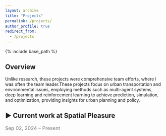```yaml
---
layout: archive
title: "Projects"
permalink: /projects/
author_profile: true
redirect_from:
  - /projects
---
```


<!-- 在这里添加引入 JavaScript 文件 -->
<!-- <script src="/assets/js//scripts.js"></script> -->
{% include base_path %}

<style>
  .two-column {
    display: flex;
    justify-content: space-between;
    margin-bottom: 20px;
  }

  .two-column > div {
    flex-basis: 49.5%; /* 每一栏占父容器的48%宽度 */
    margin: 10px 20px 10px 0px !important; /* 调整上、右、下、左外边距 */
    /* padding: 20px 15px 10px 15px !important; 依次为上、右、下、左的内边距 */
    background-color: rgba(0, 0, 0, 0.75); /* 背景色，可根据需求调整 */
    border-radius: 8px;
    box-shadow: 0 2px 5px rgba(0, 0, 0, 0.1);
  }

  ul {
    list-style-type: disc; /* 使用圆点作为列表项的标记 */
    margin-left: 5px; /* 调整列表项的左边距 */
  }

  /* toggle时鼠标悬停的样式 */
  #toggle-header {
      cursor: pointer;
      font-weight: bold;
      display: flex;
      align-items: center;
  }

  #toggle-icon {
      margin-right: 8px;
      /* 使得图标在展开/收起时有一个平滑的过渡效果 */
      transition: transform 0.3s ease; 
  }

  #toggle-content {
      display: block; /* 默认展开 */
  }
</style>

## **Overview**
<p>
Unlike research, these projects were comprehensive team efforts, where I was often the team leader.These projects focus on urban transportation and environmental issues, employing methods such as multi-agent systems, deep learning and reinforcement learning to achieve prediction, simulation, and optimization, providing insights for urban planning and policy.
</p>

<h2 class="toggle-header" style="cursor: pointer;">
  <span class="toggle-icon">▶</span><strong> Current work at Spatial Pleasure</strong>
</h2>
<p style="color: #757575; font-size: 16px;">Sep 02, 2024 – Present</p>
<div class="toggle-content" style="display: none;">
  <p style="margin-top: 10px; margin-bottom: 10px;">
  I work remotely at 0.6 FTE per month as a data scientist. My main responsibilities include processing and integrating traffic data, developing traffic simulation models and optimization systems.<br>
  In many ways, the work here is more akin to research, as the projects require strong knowledge of mathematical statistics and involve exploratory methods. I look forward to collaborating with the company's lab to publish the outcomes of our projects if the opportunity arises.<br>
  Currently, I am primarily responsible for two projects:
  </p>
  <div class="two-column">
    <!-- 注意间距是调整padding-top: 10px -->
    <div style="padding-top: 10px; padding-left: 20px; padding-right: 20px; ">
      <h3 style="margin-top: 15px;">1 Origin-Destination Estimation in Sapporo</h3>
      <p>We use the four-step model of trip generation, trip distribution, mode choice and route assignment to predict traffic demand and identify key factors and patterns, offering insights on public transit capacity allocation.</p>

      <ul>
        <li>Fully leverage GTFS, IC card, and socioeconomic data to perform spatiotemporal clustering of O-D trips</li>
        <li>Incorporate environmental factors (e.g., carbon emissions, noise pollution) into the model to enhance the sustainability of public transportation?</li>
        <li>Utilize machine learning algorithms to perform data-driven modeling without predefined assumptions and</li>
        <li>......</li>
      </ul>
    </div>

    <div style="padding-top: 10px; padding-left: 20px; padding-right: 20px; ">
      <h3 style="margin-top: 15px;">2 Multi-Agent Transport Simulation in Tyoko</h3>
      <p>The four-step model relies on aggregated data, limiting its ability to reflect individual travel decisions while agent-based models can compensate for this.</p>

      <ul>
        <li>Introduce new transport modes (e.g., autonomous driving, shared mobility) into the traffic simulation?</li>
        <li>Model heterogeneity in agent behavior (e.g., income and age) by differentiating utility functions</li>
        <li>Integrate the influence of behavioral psychology on the rational agent (e.g., acceptability of autonomous vehicles) </li>
        <li>......</li>
      </ul>
    </div>
  </div>
</div>
<!-- 分隔线 -->
<hr style="border: none; height: 0.5px; background-color: #757575; margin-top: 10px; margin-bottom: 10px;">

<!-- {% include base_path %} -->
<h2 class="toggle-header" style="cursor: pointer;">
  <span class="toggle-icon">▶</span><strong> Optimizing electric vehicle charging station placement using reinforcement learning</strong>
</h2>
<p style="color: #757575; font-size: 16px;">June 20, 2024 – Aug 15, 2024</p>
<div class="toggle-content" style="display: none;">
  <!-- 关键词部分 -->
  <p><strong>Keywords:</strong> electric vehicle charging station, location selection, reinforcement learning, spatial optimization</p>

  <!-- 父容器 -->
  <div class="content-wrapper" style="display: flex; max-height: 400px; align-items: flex-start;">
    <div id="projectCarousel_1" class ="carousel slide" data-ride="carousel" style="flex-basis: 50%; max-height: 400px">
      <ol class="carousel-indicators">
        <li data-target="#projectCarousel_1" data-slide-to="0" class="active"></li>
        <li data-target="#projectCarousel_1" data-slide-to="1"></li>
      </ol>
      <div class="carousel-inner">
        <div class="carousel-item active">
          <iframe src="/files/project_1/graph.html" width="100%" height="100%" style="border:none;margin-top: 30px;" ></iframe>
          <div class="carousel-caption d-none d-md-block">
            <h5>Iterative optimization of utility by different RL algorithms</h5>
          </div>
           <!-- 放大按钮 -->
          <!-- <button class="enlarge-btn" onclick="openModal('/images/research_1/img_1.png')">🔍</button> -->
        </div>
        <div class="carousel-item">
          <div class="d-block w-100" style="height: 500px;">
            <iframe src="/files/project_1/map.html" width="100%" height="100%" style="border:none;"></iframe>
          </div>
          <div class="carousel-caption d-none d-md-block">
            <h5>The optimal charging station placement by DQN algorithm</h5>
          </div>
           <!-- 放大按钮 -->
          <!-- <button class="enlarge-btn" onclick="openModal('/images/research_1/img_1.png')">🔍</button> -->
        </div>
      </div>
      <!-- Controls -->
      <a class="carousel-control-prev" href="#projectCarousel_1" role="button" data-slide="prev">
        <span class="carousel-control-prev-icon" aria-hidden="true"></span>
        <span class="sr-only">Previous</span>
      </a>
      <a class="carousel-control-next" href="#projectCarousel_1" role="button" data-slide="next">
        <span class="carousel-control-next-icon" aria-hidden="true"></span>
        <span class="sr-only">Next</span>
      </a>
    </div>
    <!-- 轮播图放大模态框 HTML -->
    <!-- <div id="imageModal" class="modal">
      <span class="close" onclick="closeModal()">&times;</span>
      <img class="modal-content" id="modalImg">
    </div> -->
    <!-- 摘要部分 -->
    <div class="research-summary" style="flex-basis: 50%; max-height: 400px; overflow-y: auto; padding: 10px; margin-left: 20px;">
      <p>Optimizing electric vehicle charging station placement is key to implementing zero-emission policies in central London. Using <a href="https://openchargemap.org/site" target="_blank" style="color: #757575;">open charge map data</a>, the study framed the problem as a reinforcement learning task, where the agent learns to take optimal actions by adjusting its strategy based on feedback. This results in a deployment that balances coverage benefits and time costs within budget constraints, maximizing overall utility.</p>
      <p><strong>Components of the RL problem</strong></p>
      <ul>
        <li><strong>State</strong>: The current spatial layout of charging stations and charger configuration.</li>
        <li><strong>Action</strong>: Adding new charging stations, increasing the capacity of existing stations, or relocating stations.</li>
        <li><strong>Reward</strong>: The difference in total utility before and after each layout modification.</li>
        <li><strong>Algorithms</strong>: Deep Q-learning Network (DQN), Advantage Actor-Critic (A2C) and Proximal Policy Optimization (PPO).</li>
      </ul>

      <p>As a result, reinforcement learning algorithms show significant improvements over traditional methods, with the DQN-based layout performing best across metrics. Each algorithm offers unique strengths: DQN minimizes travel time in high-demand areas, A2C improves overall service balance, and PPO enhances charging efficiency at existing stations.</p>
    </div>
  </div>
  <p style="margin-top: 35px; margin-bottom: 0;"><strong>Honor:</strong> High distinction (96/100) in course <a href="https://www.lse.ac.uk/resources/calendar2023-2024/courseGuides/ST/2023_ST455.htm"> ST455 Reinforcement Learning </a></p>
</div>
<link rel="stylesheet" href="https://cdnjs.cloudflare.com/ajax/libs/font-awesome/5.15.4/css/all.min.css">
<p style="margin-top: 0px; margin-bottom: 0;">Preprint forthcoming on arXiv. <a href="/files/project_1/notebook.html" target="_blank">Notebook</a>. Code available on <a href="https://github.com/Minw913/ReinEV-Charging-Station-Optimization" target="_blank"><i class="fab fa-github"></i> GitHub</a>.</p>

<!-- 分隔线 -->
<hr style="border: none; height: 0.5px; background-color: #757575; margin-top: 10px; margin-bottom: 10px;">


<h2 class="toggle-header" style="cursor: pointer;">
  <span class="toggle-icon">▶</span><strong> Disentangling associations between socio-environmental dynamics and subjective well-being during and after COVID-19</strong>
</h2>
<p style="color: #757575; font-size: 16px;">Feb 01, 2023 – Aug 25, 2023</p>
<div class="toggle-content" style="display: none;">
  <!-- 关键词部分 -->
  <p><strong>Keywords:</strong> subjective well-being, neighborhood resilience, COVID-19, explainable machine learning, social media data</p>

  <!-- 父容器 -->
  <div class="content-wrapper" style="display: flex; max-height: 400px; align-items: flex-start;">
    <div id="projectCarousel_2" class = "carousel slide" data-ride="carousel" style="flex-basis: 50%; max-height: 400px">
      <ol class="carousel-indicators">
        <li data-target="#projectCarousel_2" data-slide-to="0" class="active"></li>
        <li data-target="#projectCarousel_2" data-slide-to="1"></li>
        <li data-target="#projectCarousel_2" data-slide-to="2"></li>
        <li data-target="#projectCarousel_2" data-slide-to="3"></li>
        <li data-target="#projectCarousel_2" data-slide-to="4"></li>
      </ol>
      <div class="carousel-inner">
        <div class="carousel-item active">
          <img src="/images/project_2/img_1.png" class="d-block mx-auto" alt="Research Image 1"
          style="margin-top: 70px;">
          <div class="carousel-caption d-none d-md-block">
            <h5>Project framework and workflow</h5>
          </div>
          <!-- 放大按钮 -->
          <!-- <button class="enlarge-btn" onclick="openModal('/images/research_1/img_1.png')">🔍</button> -->
        </div>
        <div class="carousel-item">
          <div class="d-block w-100" style="height: 500px;">
            <img src="/images/project_2/img_2.png" class="d-block mx-auto" alt="Research Image 1"
            style="margin-top: 70px;">
          </div>
          <div class="carousel-caption d-none d-md-block">
            <h5>Spatiotemporal SWB extracted by ChatGPT and BERT</h5>
          </div>
        </div>
        <!-- 放大按钮 -->
        <!-- <button class="enlarge-btn" onclick="openModal('/images/research_1/img_1.png')">🔍</button> -->
        <div class="carousel-item">
          <div class="d-block w-100" style="height: 500px;">
            <img src="/images/project_2/img_3.png" class="d-block mx-auto" alt="Research Image 1"
            style="margin-top: 70px;">
          </div>
          <div class="carousel-caption d-none d-md-block">
            <h5 style="font-size: 14px;">Resilience stage division by Regression Discontinuity Design</h5>
          </div>
           <!-- 放大按钮 -->
          <!-- <button class="enlarge-btn" onclick="openModal('/images/research_1/img_1.png')">🔍</button> -->
        </div>
        <div class="carousel-item">
          <div class="d-block w-100" style="height: 500px;">
            <img src="/images/project_2/img_4.png" class="d-block mx-auto" alt="Research Image 1"
            style="margin-top: 70px;">
          </div>
          <div class="carousel-caption d-none d-md-block">
            <h5>The Global Spatiotemporal impact of SWB using SHAP</h5>
          </div>
           <!-- 放大按钮 -->
          <!-- <button class="enlarge-btn" onclick="openModal('/images/research_1/img_1.png')">🔍</button> -->
        </div>
        <div class="carousel-item">
          <div class="d-block w-100" style="height: 500px;">
            <img src="/images/project_2/img_5.png" class="d-block mx-auto" alt="Research Image 1"
            style="margin-top: 70px;">
          </div>
          <div class="carousel-caption d-none d-md-block">
            <h5 style="font-size: 14px;">Associations between Socio-Environmental Dynamics and SWB</h5>
          </div>
           <!-- 放大按钮 -->
          <!-- <button class="enlarge-btn" onclick="openModal('/images/research_1/img_1.png')">🔍</button> -->
        </div>
      </div>
      <!-- Controls -->
      <a class="carousel-control-prev" href="#projectCarousel_2" role="button" data-slide="prev">
        <span class="carousel-control-prev-icon" aria-hidden="true"></span>
        <span class="sr-only">Previous</span>
      </a>
      <a class="carousel-control-next" href="#projectCarousel_2" role="button" data-slide="next">
        <span class="carousel-control-next-icon" aria-hidden="true"></span>
        <span class="sr-only">Next</span>
      </a>
    </div>
    <!-- 轮播图放大模态框 HTML -->
    <!-- <div id="imageModal" class="modal">
      <span class="close" onclick="closeModal()">&times;</span>
      <img class="modal-content" id="modalImg">
    </div> -->
    <!-- 摘要部分 -->
    <div class="research-summary" style="flex-basis: 50%; max-height: 400px; overflow-y: auto; padding: 10px; margin-left: 20px;">
      <p>During the COVID-19 pandemic, urban residents' subjective well-being (SWB) was at risk, but few studies examined its relationship with neighborhood-level socio-economic and built-environment factors. This study bridges that gap by analyzing over one million geo-tagged social media posts from Shanghai.</p>
      <p><strong>Key contributions</strong></p>
      <ul>
        <li>Utilized the ChatGPT API to analyze social media sentiment indices, combined with BerTopic to extract high-frequency topics, revealing the spatiotemporal dynamics of urban emotions during public disturbances.</li>

        <li>Used Regression Discontinuity Design (RDD) to divide the COVID-19 outbreak in Shanghai into six SWB stages, analyzing key events' impact on public sentiment before, during, and after the pandemic.</li>

        <li>Applied a Fully Connected Neural Network (FCNN) model to examine the relationship between sentiment scores and socio-economic as well as built-environment factors at the neighborhood level, with the SHAP framework used to explain the model.</li>
      </ul>

      <p>The study found that green and blue spaces boost psychological resilience, while higher road density, attraction accessibility, and healthcare services reduce the link between sentiment, income, and aging. These insights inform urban planning and policy-making to enhance residents' resilience.</p>
    </div>
  </div>
<!-- </div> -->
<link rel="stylesheet" href="https://cdnjs.cloudflare.com/ajax/libs/font-awesome/5.15.4/css/all.min.css">
<p style="margin-top: 35px; margin-bottom: 0;"><strong>Honor:</strong> <a href="http://wupen.org/competitions/68?type=work&entry=14153">The First Prize in the 7th Chengyuan Cup</a>; <a href="https://www.isocui.org/icui2023/">Best Presentation Award in GSCS & ICUI 2023</a>; Submitted to the journal <i>Computers, Environment and Urban Systems</i>.</p>
</div>
<!-- 分隔线 -->
<hr style="border: none; height: 0.5px; background-color: #757575; margin-top: 10px; margin-bottom: 10px;">


<h2 class="toggle-header" style="cursor: pointer;">
  <span class="toggle-icon">▶</span><strong> NoiseLoc: campus noise monitoring and traceability system</strong>
</h2>
<p style="color: #757575; font-size: 16px;">June 01, 2021 – Nov 17, 2022</p>
<div class="toggle-content" style="display: none;">
  <!-- 关键词部分 -->
  <p><strong>Keywords:</strong> noise traceability, sound classification and intensity prediction, interactive web app</p>

  <!-- 父容器 -->
  <div class="content-wrapper" style="display: flex; max-height: 400px; align-items: flex-start;">
    <div id="video-container" style="flex-basis: 50%; max-height: 400px;">
      <!-- 添加MP4视频 -->
      <video class="d-block mx-auto" controls style="margin-top: 50px; width: 100%; max-height: 400px;">
        <source src="/files/project_3/demo_video.mp4" type="video/mp4">
        Your browser does not support the video tag.
      </video>
    </div>
    <!-- 摘要部分 -->
    <div class="research-summary" style="flex-basis: 50%; max-height: 400px; overflow-y: auto; padding: 10px; margin-left: 20px;">
      <p>Campus noise affects students and staff, and the noise tracing system provides precise analysis and decision-making support. This project uses GIS technology to create a multi-dimensional noise map, incorporating user feedback to identify noise sources. The interactive website features noise info, scenario distribution, event simulation, and source tracking.</p>
      <p><strong>Key technologies</strong></p>
      <ul>
        <li>Employ a geometric acoustic ray tracing method to simulate noise propagation, accounting for reflection, diffraction, and atmospheric absorption, enabling accurate noise propagation calculations across different sources.</li>

        <li>Applied VGGish model and CNN network based on Short-Time Fourier Transform and mel-spectrogram features to classify and measure campus noise intensity.</li>

        <li>Developed the jarcpy module to replace ArcPy, combining shapely to re-implement functions like shape conversion, data statistics, distance calculation, and topology, improving compatibility and computational speed significantly in the Python3 environment.</li>
      </ul>
    </div>
  </div>
<!-- </div> -->
  <p style="margin-top: 35px; margin-bottom: 0;"><strong>Honor:</strong> The Grand Prize in the 1st 'Sky Cup' National College Students Spatial Information Technology Competition </p>
</div>
<link rel="stylesheet" href="https://cdnjs.cloudflare.com/ajax/libs/font-awesome/5.15.4/css/all.min.css">
<p style="margin-top: 0px; margin-bottom: 0;"><a href="http://public.dupetrc.qiyi.us:31382/app_noise_loc/home" target="_blank"><i class="fas fa-globe"></i> Web App</a></p>
<!-- 分隔线 -->
<hr style="border: none; height: 0.5px; background-color: #757575; margin-top: 10px; margin-bottom: 10px;">